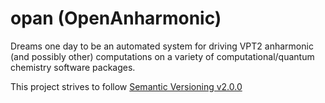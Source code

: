 # opan (OpenAnharmonic)


Dreams one day to be an automated system for driving VPT2 anharmonic
 (and possibly other) computations on a variety of computational/quantum chemistry software
 packages.
 
This project strives to follow [Semantic Versioning v2.0.0](http://semver.org/spec/v2.0.0.html)
